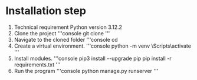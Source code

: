 # Installation step
1) Technical requirement
Python version 3.12.2
2) Clone the project
'''console
git clone <repo-url>
'''
3) Navigate to the cloned folder
'''console
cd  <folder-name>
4) Create a virtual environment.
'''console
python -m venv <your-virtual-env-name>
<your-virtual-env-name>\Scripts\activate
'''
5) Install modules.
'''console
pip3 install --upgrade pip
pip install -r requirements.txt
'''
6) Run the program
'''console
python manage.py runserver
'''
